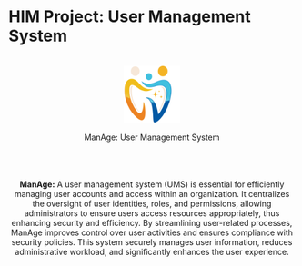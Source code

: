# HIM Project: User Management System
<br>
<div align="center" style="margin-bottom: 35px;">
  <img  width="100" src="UserMgt\public\UMSLOGO.svg" alt="System Logo">
  <p>ManAge: User Management System</p>
</div>

<br>
<div align="center">
    <p><strong>ManAge:</strong> A user management system (UMS) is essential for efficiently managing user accounts and access within an organization. It centralizes the oversight of user identities, roles, and permissions, allowing administrators to ensure users access resources appropriately, thus enhancing security and efficiency. By streamlining user-related processes, ManAge improves control over user activities and ensures compliance with security policies. This system securely manages user information, reduces administrative workload, and significantly enhances the user experience.</p>
</div>

